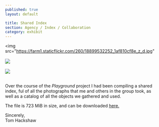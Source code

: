 ```yaml
---
published: true
layout: default

title: Shared Index
section: Agency / Index / Collaboration
category: exhibit
---
```


<img src="https://farm1.staticflickr.com/260/18899532252_1af810cf8e_z_d.jpg"
<br><br>
<img src="https://farm1.staticflickr.com/532/18282218604_e12b25561b_z_d.jpg">
<br><br>
<img src="https://farm6.staticflickr.com/5560/18899531772_93ecd2ffd8_z_d.jpg">
<br><br>

Over the course of the _Playground_ project I had been compiling a shared index, ful of all the photographs that me and others in the group took, as well as a catalog of all the objects we gathered and used.

The file is 723 MiB in size, and can be downloaded [here.][here]




Sincerely,
<br>
Tom Hackshaw









[here]: https://drive.google.com/file/d/0Bydg1JXZmmwKSlpBUTJGdUY4TjQ/view?usp=sharing
